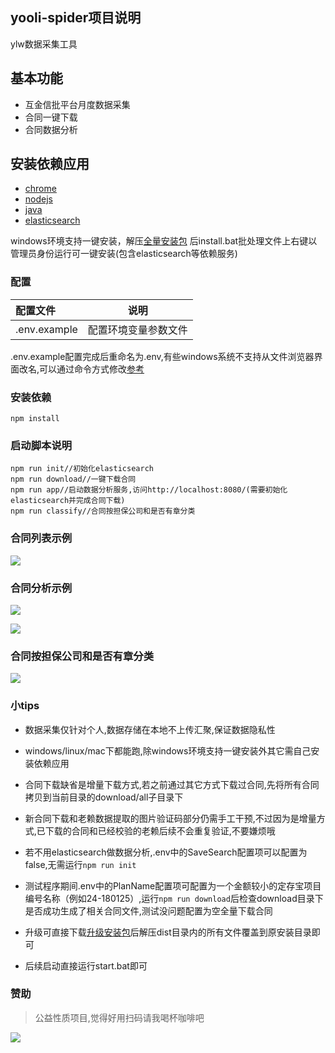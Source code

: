yooli-spider项目说明
-----
ylw数据采集工具

## 基本功能

+ 互金信批平台月度数据采集
+ 合同一键下载
+ 合同数据分析


## 安装依赖应用

* [chrome](https://www.google.com/intl/zh-CN/chrome/)
* [nodejs](https://nodejs.org/zh-cn/)
* [java](https://www.java.com/zh_CN/download/)
* [elasticsearch](https://www.elastic.co/cn/downloads/elasticsearch)

windows环境支持一键安装，解压[全量安装包](https://hk5.yrong.space/release_full.zip) 后install.bat批处理文件上右键以管理员身份运行可一键安装(包含elasticsearch等依赖服务)

### 配置

|配置文件 | 说明|
|:------|:-------:| 
|.env.example                 |配置环境变量参数文件|

.env.example配置完成后重命名为.env,有些windows系统不支持从文件浏览器界面改名,可以通过命令方式修改[参考](https://www.cnblogs.com/shangdawei/archive/2012/12/16/2820219.html)

### 安装依赖

```
npm install
```

### 启动脚本说明

```
npm run init//初始化elasticsearch
npm run download//一键下载合同
npm run app//启动数据分析服务,访问http://localhost:8080/(需要初始化elasticsearch并完成合同下载)
npm run classify//合同按担保公司和是否有章分类
```

### 合同列表示例

![](detail.png)

### 合同分析示例

![](analysis.png)

![](assurance.png)

### 合同按担保公司和是否有章分类

![](classify.png)

### 小tips

* 数据采集仅针对个人,数据存储在本地不上传汇聚,保证数据隐私性

* windows/linux/mac下都能跑,除windows环境支持一键安装外其它需自己安装依赖应用

* 合同下载缺省是增量下载方式,若之前通过其它方式下载过合同,先将所有合同拷贝到当前目录的download/all子目录下

* 新合同下载和老赖数据提取的图片验证码部分仍需手工干预,不过因为是增量方式,已下载的合同和已经校验的老赖后续不会重复验证,不要嫌烦哦

* 若不用elasticsearch做数据分析,.env中的SaveSearch配置项可以配置为false,无需运行`npm run init`

* 测试程序期间.env中的PlanName配置项可配置为一个金额较小的定存宝项目编号名称（例如24-180125）,运行`npm run download`后检查download目录下是否成功生成了相关合同文件,测试没问题配置为空全量下载合同

* 升级可直接下载[升级安装包](https://hk5.yrong.space/release.zip)后解压dist目录内的所有文件覆盖到原安装目录即可

* 后续启动直接运行start.bat即可 

 

### 赞助

> 公益性质项目,觉得好用扫码请我喝杯咖啡吧

![](appreciate.jpg)

